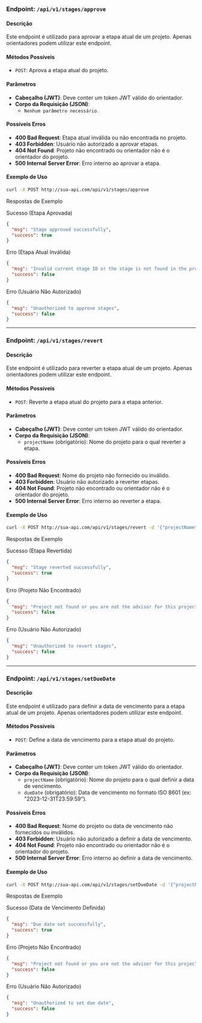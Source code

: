 ### Endpoint: `/api/v1/stages/approve`

#### Descrição
Este endpoint é utilizado para aprovar a etapa atual de um projeto. Apenas orientadores podem utilizar este endpoint.

#### Métodos Possíveis
- `POST`: Aprova a etapa atual do projeto.

#### Parâmetros
- **Cabeçalho (JWT)**: Deve conter um token JWT válido do orientador.
- **Corpo da Requisição (JSON)**:
  - `Nenhum parâmetro necessário`.

#### Possíveis Erros
- **400 Bad Request**: Etapa atual inválida ou não encontrada no projeto.
- **403 Forbidden**: Usuário não autorizado a aprovar etapas.
- **404 Not Found**: Projeto não encontrado ou orientador não é o orientador do projeto.
- **500 Internal Server Error**: Erro interno ao aprovar a etapa.

#### Exemplo de Uso
```bash
curl -X POST http://sua-api.com/api/v1/stages/approve
```

Respostas de Exemplo

Sucesso (Etapa Aprovada)
```json
{
  "msg": "Stage approved successfully",
  "success": true
}
```

Erro (Etapa Atual Inválida)
```json
{
  "msg": "Invalid current stage ID or the stage is not found in the project",
  "success": false
}
```

Erro (Usuário Não Autorizado)
```json
{
  "msg": "Unauthorized to approve stages",
  "success": false
}
```

---

### Endpoint: `/api/v1/stages/revert`

#### Descrição
Este endpoint é utilizado para reverter a etapa atual de um projeto. Apenas orientadores podem utilizar este endpoint.

#### Métodos Possíveis
- `POST`: Reverte a etapa atual do projeto para a etapa anterior.

#### Parâmetros
- **Cabeçalho (JWT)**: Deve conter um token JWT válido do orientador.
- **Corpo da Requisição (JSON)**:
  - `projectName` (obrigatório): Nome do projeto para o qual reverter a etapa.

#### Possíveis Erros
- **400 Bad Request**: Nome do projeto não fornecido ou inválido.
- **403 Forbidden**: Usuário não autorizado a reverter etapas.
- **404 Not Found**: Projeto não encontrado ou orientador não é o orientador do projeto.
- **500 Internal Server Error**: Erro interno ao reverter a etapa.

#### Exemplo de Uso
```bash
curl -X POST http://sua-api.com/api/v1/stages/revert -d '{"projectName": "NomeProjeto"}'
```

Respostas de Exemplo

Sucesso (Etapa Revertida)
```json
{
  "msg": "Stage reverted successfully",
  "success": true
}
```

Erro (Projeto Não Encontrado)
```json
{
  "msg": "Project not found or you are not the advisor for this project",
  "success": false
}
```

Erro (Usuário Não Autorizado)
```json
{
  "msg": "Unauthorized to revert stages",
  "success": false
}
```

---

### Endpoint: `/api/v1/stages/setDueDate`

#### Descrição
Este endpoint é utilizado para definir a data de vencimento para a etapa atual de um projeto. Apenas orientadores podem utilizar este endpoint.

#### Métodos Possíveis
- `POST`: Define a data de vencimento para a etapa atual do projeto.

#### Parâmetros
- **Cabeçalho (JWT)**: Deve conter um token JWT válido do orientador.
- **Corpo da Requisição (JSON)**:
  - `projectName` (obrigatório): Nome do projeto para o qual definir a data de vencimento.
  - `dueDate` (obrigatório): Data de vencimento no formato ISO 8601 (ex: "2023-12-31T23:59:59").

#### Possíveis Erros
- **400 Bad Request**: Nome do projeto ou data de vencimento não fornecidos ou inválidos.
- **403 Forbidden**: Usuário não autorizado a definir a data de vencimento.
- **404 Not Found**: Projeto não encontrado ou orientador não é o orientador do projeto.
- **500 Internal Server Error**: Erro interno ao definir a data de vencimento.

#### Exemplo de Uso
```bash
curl -X POST http://sua-api.com/api/v1/stages/setDueDate -d '{"projectName": "NomeProjeto", "dueDate": "2023-12-31T23:59:59"}'
```

Respostas de Exemplo

Sucesso (Data de Vencimento Definida)
```json
{
  "msg": "Due date set successfully",
  "success": true
}
```

Erro (Projeto Não Encontrado)
```json
{
  "msg": "Project not found or you are not the advisor for this project",
  "success": false
}
```

Erro (Usuário Não Autorizado)
```json
{
  "msg": "Unauthorized to set due date",
  "success": false
}
```

